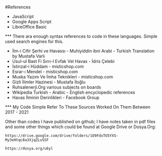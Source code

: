 #References

* JavaScript
* Google Apps Script
* LibreOffice Basic

*** There ara enough syntax references to code in these languages. Simple used search engines for this.

* İlm-i Cifir Şerhi ve Havassı - Muhiyiddin ibni Arabi - Turkish Translation by Mustafa Varlı
* Usul-ul Bast Fi Sırrı-l Evfak Vel Havas - İdris Çelebi
* İstinzal-i Hüddam - misticshop.com
* Esrar-ı Mendel - misticshop.com
* Muska Yazım Ve İmha Teknikleri - misticshop.com
* Gizli İlimler Hazinesi - Mustafa İloğlu
* Ruhsalenerji.Org various subjects on boards
* Wikipedia Turkish - Arabic - English encyclopedic references
* Havas İlminin Derinlikleri - Facebook Group

*** My Code Simple Refer To These Sources Worked On Them Between 2017 - 2021

Other than codes I have published on github; I have notes taken in pdf files and some other things
which could be found at Google Drive or Dosya.Org:

    https://drive.google.com/drive/folders/1O9FdxTU5YXS-My3eHtqc8a3XjqZLuSSF

    https://dosya.org/u6yl
